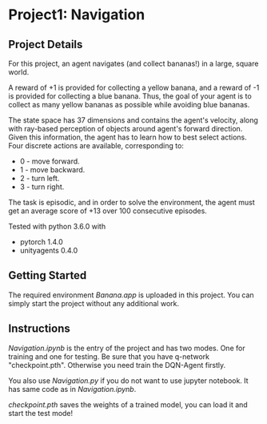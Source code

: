 # Project1: Navigation


## Project Details


For this project, an agent navigates (and collect bananas!) in a large, square world.

A reward of +1 is provided for collecting a yellow banana, and a reward of -1 is provided for collecting a blue banana. Thus, the goal of your agent is to collect as many yellow bananas as possible while avoiding blue bananas.

The state space has 37 dimensions and contains the agent's velocity, along with ray-based perception of objects around agent's forward direction. Given this information, the agent has to learn how to best select actions. Four discrete actions are available, corresponding to:

- 0 - move forward.
- 1 - move backward.
- 2 - turn left.
- 3 - turn right.

The task is episodic, and in order to solve the environment, the agent must get an average score of +13 over 100 consecutive episodes.

Tested with python 3.6.0 with
- pytorch 1.4.0
- unityagents 0.4.0

## Getting Started
The required environment *Banana.app* is uploaded in this project. You can simply start the project without any additional work.



## Instructions
*Navigation.ipynb* is the entry of the project and has two modes. One for training and one for testing. Be sure that you have q-network "checkpoint.pth". Otherwise you need train the DQN-Agent firstly. 

You also use *Navigation.py* if you do not want to use jupyter notebook. It has same code as in *Navigation.ipynb*.

*checkpoint.pth* saves the weights of a trained model, you can load it and start the test mode!
